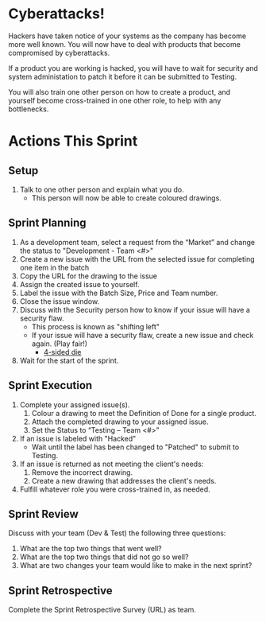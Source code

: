 # Cyberattacks!
Hackers have taken notice of your systems as the company has become more well known. You will now have to deal with products that become compromised by cyberattacks.

If a product you are working is hacked, you will have to wait for security and system administation to patch it before it can be submitted to Testing.

You will also train one other person on how to create a product, and yourself become cross-trained in one other role, to help with any bottlenecks.

# Actions This Sprint
## Setup
1. Talk to one other person and explain what you do.
   - This person will now be able to create coloured drawings.

## Sprint Planning
1. As a development team, select a request from the “Market” and change the status to "Development - Team <#>"
1. Create a new issue with the URL from the selected issue for completing one item in the batch
1. Copy the URL for the drawing to the issue
1. Assign the created issue to yourself.   
1. Label the issue with the Batch Size, Price and Team number.
1. Close the issue window.
1. Discuss with the Security person how to know if your issue will have a security flaw.
   - This process is known as "shifting left"
   - If your issue will have a security flaw, create a new issue and check again. (Play fair!)
     - [4-sided die](https://rolladie.net/roll-a-d4-die)
1. Wait for the start of the sprint.

## Sprint Execution
1. Complete your assigned issue(s).
    1. Colour a drawing to meet the Definition of Done for a single product.
    1. Attach the completed drawing to your assigned issue.
    1. Set the Status to “Testing – Team <#>”
1. If an issue is labeled with "Hacked"
    - Wait until the label has been changed to "Patched" to submit to Testing.
1. If an issue is returned as not meeting the client's needs:
    1. Remove the incorrect drawing.
    1. Create a new drawing that addresses the client's needs.
1. Fulfill whatever role you were cross-trained in, as needed.

## Sprint Review
Discuss with your team (Dev & Test) the following three questions:
1. What are the top two things that went well?
1. What are the top two things that did not go so well?
1. What are two changes your team would like to make in the next sprint?

## Sprint Retrospective
Complete the Sprint Retrospective Survey (URL) as team.

